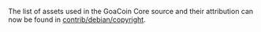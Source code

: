 The list of assets used in the GoaCoin Core source and their attribution can now be found in [contrib/debian/copyright](../contrib/debian/copyright).

